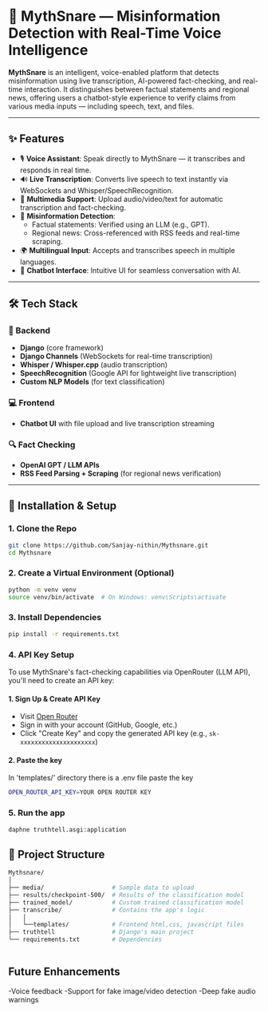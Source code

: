 # 🧠 MythSnare — Misinformation Detection with Real-Time Voice Intelligence

**MythSnare** is an intelligent, voice-enabled platform that detects misinformation using live transcription, AI-powered fact-checking, and real-time interaction. It distinguishes between factual statements and regional news, offering users a chatbot-style experience to verify claims from various media inputs — including speech, text, and files.

---

## ✨ Features

- 🎙️ **Voice Assistant**: Speak directly to MythSnare — it transcribes and responds in real time.
- 🔊 **Live Transcription**: Converts live speech to text instantly via WebSockets and Whisper/SpeechRecognition.
- 📂 **Multimedia Support**: Upload audio/video/text for automatic transcription and fact-checking.
- 🧠 **Misinformation Detection**:
  - Factual statements: Verified using an LLM (e.g., GPT).
  - Regional news: Cross-referenced with RSS feeds and real-time scraping.
- 🌍 **Multilingual Input**: Accepts and transcribes speech in multiple languages.
- 💬 **Chatbot Interface**: Intuitive UI for seamless conversation with AI.
  
---

## 🛠️ Tech Stack

### 🔧 Backend
- **Django** (core framework)
- **Django Channels** (WebSockets for real-time transcription)
- **Whisper / Whisper.cpp** (audio transcription)
- **SpeechRecognition** (Google API for lightweight live transcription)
- **Custom NLP Models** (for text classification)

### 💻 Frontend
- **Chatbot UI** with file upload and live transcription streaming

### 🔍 Fact Checking
- **OpenAI GPT / LLM APIs**
- **RSS Feed Parsing + Scraping** (for regional news verification)

---

## 🚀 Installation & Setup

### 1. Clone the Repo

```bash
git clone https://github.com/Sanjay-nithin/Mythsnare.git
cd Mythsnare
```

### 2. Create a Virtual Environment (Optional)
```bash
python -m venv venv
source venv/bin/activate  # On Windows: venv\Scripts\activate
```

### 3. Install Dependencies
```bash
pip install -r requirements.txt
```

### 4. API Key Setup

To use MythSnare's fact-checking capabilities via OpenRouter (LLM API), you'll need to create an API key:

#### 1. Sign Up & Create API Key
- Visit [Open Router](https://openrouter.ai/keys)
- Sign in with your account (GitHub, Google, etc.)
- Click "Create Key" and copy the generated API key (e.g., `sk-xxxxxxxxxxxxxxxxxxxxx`)

#### 2. Paste the key 

In 'templates/' directory there is a .env file paste the key
```bash
OPEN_ROUTER_API_KEY=YOUR OPEN ROUTER KEY
```



### 5. Run the app
```bash
daphne truthtell.asgi:application
```

## 📂 Project Structure
```bash
Mythsnare/
│
├── media/                   # Sample data to upload
├── results/checkpoint-500/  # Results of the classification model
├── trained_model/           # Custom trained classification model
├── transcribe/              # Contains the app's logic
│   │
│   └──templates/            # Frontend html,css, javascript files
├── truthtell                # Django's main project 
└── requirements.txt         # Dependencies
  
```

## Future Enhancements
 -Voice feedback
 -Support for fake image/video detection
 -Deep fake audio warnings


